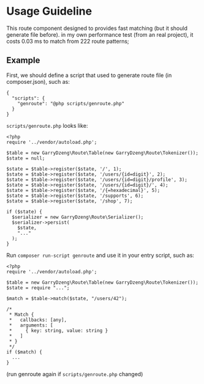 # Usage Guideline

This route component designed to provides fast matching (but it should generate file before). in my own performance test (from an real project), it costs 0.03 ms to match from 222 route patterns;

## Example

First, we should define a script that used to generate route file (in composer.json), such as:
```
{
  "scripts": {
    "genroute": "@php scripts/genroute.php"
  }
}
```
`scripts/genroute.php` looks like:

```
<?php
require '../vendor/autoload.php';

$table = new GarryDzeng\Route\Table(new GarryDzeng\Route\Tokenizer());
$state = null;

$state = $table->register($state, '/', 1);
$state = $table->register($state, '/users/{id=digit}', 2);
$state = $table->register($state, '/users/{id=digit}/profile', 3);
$state = $table->register($state, '/users/{id=digit}/', 4);
$state = $table->register($state, '/{=hexadecimal}', 5);
$state = $table->register($state, '/supports', 6);
$state = $table->register($state, '/shop', 7);

if ($state) {
  $serializer = new GarryDzeng\Route\Serializer();
  $serializer->persist(
    $state,
    "..."
  );
}
```
Run `composer run-script genroute` and use it in your entry script, such as:

```
<?php
require '../vendor/autoload.php';

$table = new GarryDzeng\Route\Table(new GarryDzeng\Route\Tokenizer());
$state = require "...";

$match = $table->match($state, "/users/42");

/*
 * Match {
 *   callbacks: [any],
 *   arguments: [
 *     { key: string, value: string }
 *   ]
 * }
 */
if ($match) {
  ...
}
```
(run genroute again if `scripts/genroute.php` changed)
